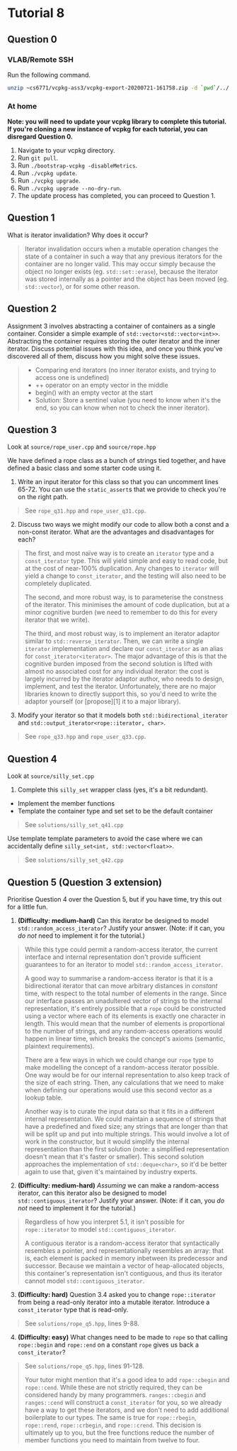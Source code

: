 # Tutorial 8

## Question 0

### VLAB/Remote SSH

Run the following command.

```bash
unzip ~cs6771/vcpkg-ass3/vcpkg-export-20200721-161758.zip -d `pwd`/../
```

### At home

**Note: you will need to update your vcpkg library to complete this tutorial. If you're cloning a
new instance of vcpkg for each tutorial, you can disregard Question 0.**

1. Navigate to your vcpkg directory.
2. Run `git pull`.
3. Run `./bootstrap-vcpkg -disableMetrics`.
4. Run `./vcpkg update`.
5. Run `./vcpkg upgrade`.
6. Run `./vcpkg upgrade --no-dry-run`.
7. The update process has completed, you can proceed to Question 1.

## Question 1

What is iterator invalidation? Why does it occur?

> Iterator invalidation occurs when a mutable operation changes the state of a container in such a
> way that any previous iterators for the container are no longer valid. This may occur simply
> because the object no longer exists (eg. `std::set::erase`), because the iterator was stored
> internally as a pointer and the object has been moved (eg. `std::vector`), or for some other
> reason.

## Question 2

Assignment 3 involves abstracting a container of containers as a single container. Consider a simple
example of `std::vector<std::vector<int>>`. Abstracting the container requires storing the outer
iterator and the inner iterator. Discuss potential issues with this idea, and once you think you've
discovered all of them, discuss how you might solve these issues.

> * Comparing end iterators (no inner iterator exists, and trying to access one is undefined)
> * ++ operator on an empty vector in the middle
> * begin() with an empty vector at the start
> * Solution: Store a sentinel value (you need to know when it's the end, so you can know when not
>            to check the inner iterator).

## Question 3

Look at `source/rope_user.cpp` and `source/rope.hpp`

We have defined a rope class as a bunch of strings tied together, and have defined a basic class and
some starter code using it.

1. Write an input iterator for this class so that you can uncomment lines 65-72. You can use the
   `static_assert`s that we provide to check you're on the right path.

> See `rope_q31.hpp` and `rope_user_q31.cpp`.

2. Discuss two ways we might modify our code to allow both a const and a non-const iterator. What
   are the advantages and disadvantages for each?

> The first, and most naïve way is to create an `iterator` type and a `const_iterator` type. This
> will yield simple and easy to read code, but at the cost of near-100% duplication. Any changes to
> `iterator` will yield a change to `const_iterator`, and the testing will also need to be
> completely duplicated.
>
> The second, and more robust way, is to parameterise the constness of the iterator. This minimises
> the amount of code duplication, but at a minor cognitive burden (we need to remember to do this
> for every iterator that we write).
>
> The third, and most robust way, is to implement an iterator adaptor similar to
> `std::reverse_iterator`. Then, we can write a single `iterator` implementation and declare our
> `const_iterator` as an alias for `const_iterator<iterator>`. The major advantage of this is that
> the cognitive burden imposed from the second solution is lifted with almost no associated cost for
> any individual iterator: the cost is largely incurred by the iterator adaptor author, who needs to
> design, implement, and test the iterator. Unfortunately, there are no major libraries known to
> directly support this, so you'd need to write the adaptor yourself (or [propose][1] it to a major
> library).

3. Modify your iterator so that it models both `std::bidirectional_iterator` and
   `std::output_iterator<rope::iterator, char>`.

> See `rope_q33.hpp` and `rope_user_q33.cpp`.

## Question 4

Look at `source/silly_set.cpp`

1. Complete this `silly_set` wrapper class (yes, it's a bit redundant).

* Implement the member functions
* Template the container type and set set to be the default container

> See `solutions/silly_set_q41.cpp`

Use template template parameters to avoid the case where we can accidentally define
`silly_set<int, std::vector<float>>`.

> See `solutions/silly_set_q42.cpp`

## Question 5 (Question 3 extension)

Prioritise Question 4 over the Question 5, but if you have time, try this out for a little fun.

1. **(Difficulty: medium-hard)** Can this iterator be designed to model
   `std::random_access_iterator`? Justify your answer. (Note: if it can, you _do not_ need to
   implement it for the tutorial.)

> While this type could permit a random-access iterator, the current interface and internal
> representation don't provide sufficient guarantees to for an iterator to model
> `std::random_access_iterator`.
>
> A good way to summarise a random-access iterator is that it is a bidirectional iterator that can
> move arbitrary distances in _constant_ time, with respect to the total number of elements in the
> range. Since our interface passes an unadultered vector of strings to the internal representation,
> it's entirely possible that a `rope` could be constructed using a vector where each of its
> elements is exactly one character in length. This would mean that the number of elements is
> proportional to the number of strings, and any random-access operations would happen in linear
> time, which breaks the concept's axioms (semantic, plaintext requirements).
>
> There are a few ways in which we could change our `rope` type to make modelling the concept of a
> random-access iterator possible. One way would be for our internal representation to also keep
> track of the size of each string. Then, any calculations that we need to make when defining our
> operations would use this second vector as a lookup table.
>
> Another way is to curate the input data so that it fits in a different internal representation.
> We could maintain a sequence of strings that have a predefined and fixed size; any strings that
> are longer than that will be split up and put into multiple strings. This would involve a lot of
> work in the constructor, but it would simplify the internal representation than the first solution
> (note: a simplified representation doesn't mean that it's faster or smaller). This second solution
> approaches the implementation of `std::deque<char>`, so it'd be better again to use that, given
> it's maintained by industry experts.

2. **(Difficulty: medium-hard)** _Assuming_ we can make a random-access iterator, can this iterator
   also be designed to model `std::contiguous_iterator`? Justify your answer. (Note: if it can, you
   _do not_ need to implement it for the tutorial.)

> Regardless of how you interpret 5.1, it isn't possible for `rope::iterator` to model
> `std::contiguous_iterator`.
>
> A contiguous iterator is a random-access iterator that syntactically resembles a pointer, and
> representationally resembles an array: that is, each element is packed in memory inbetween its
> predecessor and successor. Because we maintain a vector of heap-allocated objects, this
> container's representation isn't contiguous, and thus its iterator cannot model
> `std::contiguous_iterator`.

3. **(Difficulty: hard)** Question 3.4 asked you to change `rope::iterator` from being a read-only
   iterator into a mutable iterator. Introduce a `const_iterator` type that is read-only.

> See `solutions/rope_q5.hpp`, lines 9-88.

4. **(Difficulty: easy)** What changes need to be made to `rope` so that calling `rope::begin` and
   `rope::end` on a constant `rope` gives us back a `const_iterator`?

> See `solutions/rope_q5.hpp`, lines 91-128.
>
> Your tutor might mention that it's a good idea to add `rope::cbegin` and `rope::cend`. While these
> are not strictly required, they can be considered handy by many programmers. `ranges::cbegin` and
> `ranges::cend` will construct a `const_iterator` for you, so we already have a way to get these
> iterators, and we don't need to add additional boilerplate to our types. The same is true for
> `rope::rbegin`, `rope::rend`, `rope::crbegin`, and `rope::crend`. This decision is ultimately up
> to you, but the free functions reduce the number of member functions you need to maintain from
> twelve to four.
